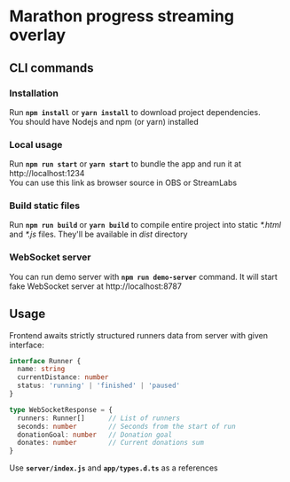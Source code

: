 # Marathon progress streaming overlay

## CLI commands

### Installation
Run **`npm install`** or **`yarn install`** to download project dependencies.<br>You should have Nodejs and npm (or yarn) installed

### Local usage
Run **`npm run start`** or **`yarn start`** to bundle the app and run it at http://localhost:1234<br>You can use this link as browser source in OBS or StreamLabs

### Build static files
Run **`npm run build`** or **`yarn build`** to compile entire project into static *\*.html* and *\*.js* files. They'll be available in *dist* directory

### WebSocket server
You can run demo server with **`npm run demo-server`** command. It will start fake WebSocket server at http://localhost:8787

## Usage
Frontend awaits strictly structured runners data from server with given interface:

```typescript
interface Runner {
  name: string
  currentDistance: number
  status: 'running' | 'finished' | 'paused'
}

type WebSocketResponse = {
  runners: Runner[]      // List of runners
  seconds: number        // Seconds from the start of run
  donationGoal: number   // Donation goal
  donates: number        // Current donations sum
}
```

Use **`server/index.js`** and **`app/types.d.ts`** as a references
